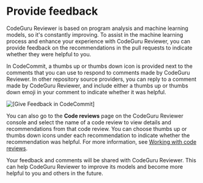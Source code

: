 # Provide feedback<a name="provide-feedback"></a>

CodeGuru Reviewer is based on program analysis and machine learning models, so it's constantly improving\. To assist in the machine learning process and enhance your experience with CodeGuru Reviewer, you can provide feedback on the recommendations in the pull requests to indicate whether they were helpful to you\. 

In CodeCommit, a thumbs up or thumbs down icon is provided next to the comments that you can use to respond to comments made by CodeGuru Reviewer\. In other repository source providers, you can reply to a comment made by CodeGuru Reviewer, and include either a thumbs up or thumbs down emoji in your comment to indicate whether it was helpful\.

![\[Give Feedback in CodeCommit\]](http://docs.aws.amazon.com/codeguru/latest/reviewer-ug/images/guru-feedback-codecommit.png)

You can also go to the **Code reviews** page on the CodeGuru Reviewer console and select the name of a code review to view details and recommendations from that code review\. You can choose thumbs up or thumbs down icons under each recommendation to indicate whether the recommendation was helpful\. For more information, see [Working with code reviews](code-reviews.md)\.

Your feedback and comments will be shared with CodeGuru Reviewer\. This can help CodeGuru Reviewer to improve its models and become more helpful to you and others in the future\.